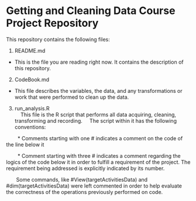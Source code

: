 # Getting and Cleaning Data Course Project Repository

This repository contains the following files:

1. README.md
  * This is the file you are reading right now. It contains the description of this repository.

2. CodeBook.md
  * This file describes the variables, the data, and any transformations or work that were performed to clean up the data.

3. run_analysis.R
</BR>&nbsp;&nbsp;&nbsp;&nbsp;This file is the R script that performs all data acquiring, cleaning, transforming and recording.
&nbsp;&nbsp;&nbsp;&nbsp;The script within it has the following conventions:

&nbsp;&nbsp;&nbsp;&nbsp;&nbsp;&nbsp;&nbsp; * Comments starting with one # indicates a comment on the code of the line below it

&nbsp;&nbsp;&nbsp;&nbsp;&nbsp;&nbsp;&nbsp; * Comment starting with three # indicates a comment regarding the logics of the code below it in order to fulfill a requirement of the project. The requirement being addressed is explicitly indicated by its number.

&nbsp;&nbsp;&nbsp;&nbsp;&nbsp;&nbsp;&nbsp;Some commands, like #View(targetActivitiesData) and #dim(targetActivitiesData) were left commented in order to help evaluate the correctness of the operations previously performed on code.
